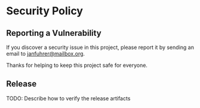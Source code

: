 # Security Policy

## Reporting a Vulnerability

If you discover a security issue in this project, please report it by sending an email to [janfuhrer@mailbox.org](mailto:janfuhrer@mailbox.org).

Thanks for helping to keep this project safe for everyone.

## Release

TODO: Describe how to verify the release artifacts
